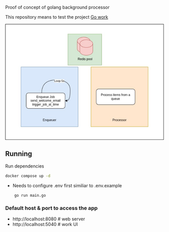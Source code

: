Proof of concept of golang background processor

This repository means to test the project [Go work](https://github.com/gocraft/work)

![Diagram for jobs](./files/diagram_background_processor.jpg)

## Running

Run dependencies
```sh
docker compose up -d
```

- Needs to configure .env first similiar to .env.example
```
    go run main.go
```

### Default host & port to access the app

- http://localhost:8080 # web server
- http://localhost:5040 # work UI
